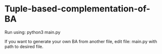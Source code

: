 # Tuple-based-complementation-of-BA

Run using:
  python3 main.py

If you want to generate your own BA from another file, edit file: main.py
with path to desired file.
